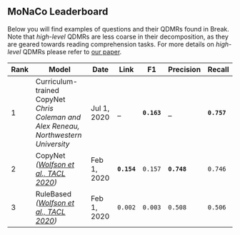 ## MoNaCo Leaderboard

Below you will find examples of questions and their QDMRs found in Break.   
Note that *high-level* QDMRs are less coarse in their decomposition, as they are geared towards reading comprehension tasks. For more details on *high-level* QDMRs please refer to [our paper](https://allenai.github.io/Break/#paper).

Rank | Model | Date | Link | F1 | Precision | Recall 
------------ | ------------- | ------------- | ------------- | ------------- | ------------- | -------------
1 | Curriculum-trained CopyNet <br>*Chris Coleman and Alex Reneau,*<br>*Northwestern University* | Jul 1, 2020 | **`_`**  | **`0.163`** | **`_`**  | **`0.757`** 
2 | CopyNet <br>*([Wolfson et al., TACL 2020](https://arxiv.org/abs/2001.11770v1))* | Feb 1, 2020 | **`0.154`**  | `0.157` | **`0.748`**  | `0.746`
3 | RuleBased <br>*([Wolfson et al., TACL 2020](https://arxiv.org/abs/2001.11770v1))* | Feb 1, 2020 | `0.002`  | `0.003` | `0.508`  | `0.506`

